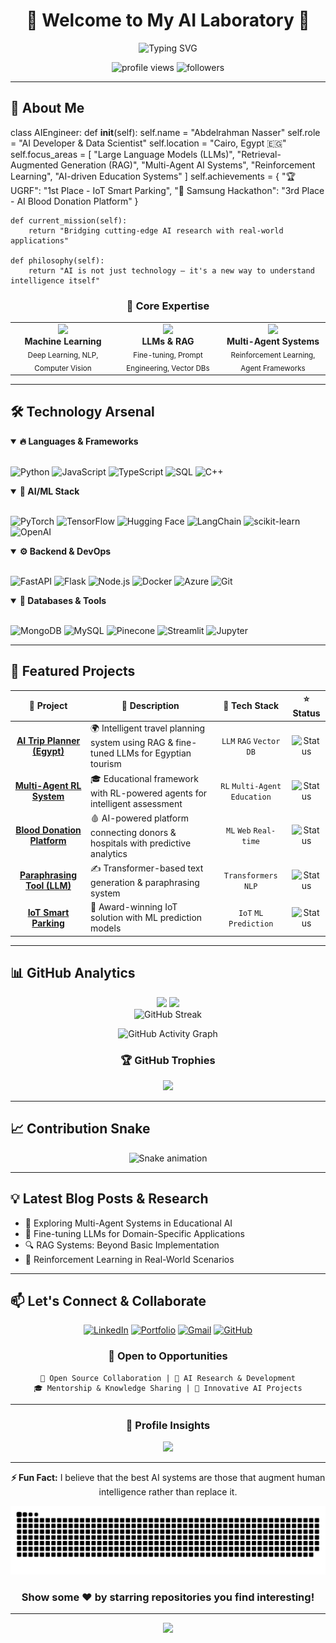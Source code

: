 <div align="center">

# 🌟 Welcome to My AI Laboratory 🌟

<img src="https://readme-typing-svg.herokuapp.com?font=Fira+Code&size=32&duration=2800&pause=2000&color=00D9FF&center=true&vCenter=true&width=600&lines=Hi%2C+I'm+Abdelrahman+Nasser+%F0%9F%91%8B;AI+Developer+%26+Data+Scientist;LLM+%7C+RAG+%7C+Multi-Agent+Systems;Building+the+Future+with+AI+%F0%9F%9A%80" alt="Typing SVG" />

<p align="center">
  <img src="https://komarev.com/ghpvc/?username=Abdelrahmannasser139&label=Profile%20views&color=0e75b6&style=flat" alt="profile views" />
  <img src="https://img.shields.io/github/followers/Abdelrahmannasser139?label=Followers&style=social" alt="followers" />
</p>

</div>

---

## 🚀 About Me


class AIEngineer:
    def __init__(self):
        self.name = "Abdelrahman Nasser"
        self.role = "AI Developer & Data Scientist"
        self.location = "Cairo, Egypt 🇪🇬"
        self.focus_areas = [
            "Large Language Models (LLMs)",
            "Retrieval-Augmented Generation (RAG)",
            "Multi-Agent AI Systems",
            "Reinforcement Learning",
            "AI-driven Education Systems"
        ]
        self.achievements = {
            "🏆 UGRF": "1st Place - IoT Smart Parking",
            "🥉 Samsung Hackathon": "3rd Place - AI Blood Donation Platform"
        }
    
    def current_mission(self):
        return "Bridging cutting-edge AI research with real-world applications"
    
    def philosophy(self):
        return "AI is not just technology — it's a new way to understand intelligence itself"


<div align="center">

### 🎯 Core Expertise

<table>
<tr>
<td align="center" width="33%">
<img src="https://img.icons8.com/fluency/96/000000/brain.png" width="50"/>
<br><b>Machine Learning</b>
<br><sub>Deep Learning, NLP, Computer Vision</sub>
</td>
<td align="center" width="33%">
<img src="https://img.icons8.com/fluency/96/000000/chatbot.png" width="50"/>
<br><b>LLMs & RAG</b>
<br><sub>Fine-tuning, Prompt Engineering, Vector DBs</sub>
</td>
<td align="center" width="33%">
<img src="https://img.icons8.com/fluency/96/000000/artificial-intelligence.png" width="50"/>
<br><b>Multi-Agent Systems</b>
<br><sub>Reinforcement Learning, Agent Frameworks</sub>
</td>
</tr>
</table>

</div>

---

## 🛠️ Technology Arsenal

<details open>
<summary><b>🔥 Languages & Frameworks</b></summary>
<br>

![Python](https://img.shields.io/badge/Python-3776AB?style=for-the-badge&logo=python&logoColor=white)
![JavaScript](https://img.shields.io/badge/JavaScript-F7DF1E?style=for-the-badge&logo=javascript&logoColor=black)
![TypeScript](https://img.shields.io/badge/TypeScript-007ACC?style=for-the-badge&logo=typescript&logoColor=white)
![SQL](https://img.shields.io/badge/SQL-4479A1?style=for-the-badge&logo=postgresql&logoColor=white)
![C++](https://img.shields.io/badge/C++-00599C?style=for-the-badge&logo=cplusplus&logoColor=white)

</details>

<details open>
<summary><b>🤖 AI/ML Stack</b></summary>
<br>

![PyTorch](https://img.shields.io/badge/PyTorch-EE4C2C?style=for-the-badge&logo=pytorch&logoColor=white)
![TensorFlow](https://img.shields.io/badge/TensorFlow-FF6F00?style=for-the-badge&logo=tensorflow&logoColor=white)
![Hugging Face](https://img.shields.io/badge/🤗_Transformers-FFD21E?style=for-the-badge)
![LangChain](https://img.shields.io/badge/🦜_LangChain-121212?style=for-the-badge)
![scikit-learn](https://img.shields.io/badge/scikit--learn-F7931E?style=for-the-badge&logo=scikit-learn&logoColor=white)
![OpenAI](https://img.shields.io/badge/OpenAI-412991?style=for-the-badge&logo=openai&logoColor=white)

</details>

<details open>
<summary><b>⚙️ Backend & DevOps</b></summary>
<br>

![FastAPI](https://img.shields.io/badge/FastAPI-009688?style=for-the-badge&logo=fastapi&logoColor=white)
![Flask](https://img.shields.io/badge/Flask-000000?style=for-the-badge&logo=flask&logoColor=white)
![Node.js](https://img.shields.io/badge/Node.js-339933?style=for-the-badge&logo=node.js&logoColor=white)
![Docker](https://img.shields.io/badge/Docker-2496ED?style=for-the-badge&logo=docker&logoColor=white)
![Azure](https://img.shields.io/badge/Azure-0078D4?style=for-the-badge&logo=microsoftazure&logoColor=white)
![Git](https://img.shields.io/badge/Git-F05032?style=for-the-badge&logo=git&logoColor=white)

</details>

<details open>
<summary><b>💾 Databases & Tools</b></summary>
<br>

![MongoDB](https://img.shields.io/badge/MongoDB-47A248?style=for-the-badge&logo=mongodb&logoColor=white)
![MySQL](https://img.shields.io/badge/MySQL-4479A1?style=for-the-badge&logo=mysql&logoColor=white)
![Pinecone](https://img.shields.io/badge/Pinecone-000000?style=for-the-badge)
![Streamlit](https://img.shields.io/badge/Streamlit-FF4B4B?style=for-the-badge&logo=streamlit&logoColor=white)
![Jupyter](https://img.shields.io/badge/Jupyter-F37626?style=for-the-badge&logo=jupyter&logoColor=white)

</details>

---

## 🎨 Featured Projects

<div align="center">

| 🚀 Project | 📝 Description | 🔧 Tech Stack | ⭐ Status |
|:----------:|----------------|:-------------:|:---------:|
| **[AI Trip Planner (Egypt)](https://github.com/Abdelrahmannasser139/AI-Trip-Planner)** | 🌍 Intelligent travel planning system using RAG & fine-tuned LLMs for Egyptian tourism | `LLM` `RAG` `Vector DB` | ![Status](https://img.shields.io/badge/Active-success) |
| **[Multi-Agent RL System](https://github.com/Abdelrahmannasser139/Multi-Agent-RL-Educational-System)** | 🎓 Educational framework with RL-powered agents for intelligent assessment | `RL` `Multi-Agent` `Education` | ![Status](https://img.shields.io/badge/Active-success) |
| **[Blood Donation Platform](https://github.com/Abdelrahmannasser139/Blood-Donation-Platform)** | 🩸 AI-powered platform connecting donors & hospitals with predictive analytics | `ML` `Web` `Real-time` | ![Status](https://img.shields.io/badge/Completed-blue) |
| **[Paraphrasing Tool (LLM)](https://github.com/Abdelrahmannasser139/Paraphrasing_Tool_LLM)** | ✍️ Transformer-based text generation & paraphrasing system | `Transformers` `NLP` | ![Status](https://img.shields.io/badge/Active-success) |
| **[IoT Smart Parking](https://github.com/Abdelrahmannasser139/Smart-Parking-System)** | 🚗 Award-winning IoT solution with ML prediction models | `IoT` `ML` `Prediction` | ![Status](https://img.shields.io/badge/Awarded-yellow) |

</div>

---

## 📊 GitHub Analytics

<div align="center">

<img height="180em" src="https://github-readme-stats.vercel.app/api?username=Abdelrahmannasser139&show_icons=true&theme=radical&include_all_commits=true&count_private=true&hide_border=true&bg_color=0D1117&title_color=00D9FF&icon_color=00D9FF&text_color=FFFFFF"/>
<img height="180em" src="https://github-readme-stats.vercel.app/api/top-langs/?username=Abdelrahmannasser139&layout=compact&theme=radical&hide_border=true&bg_color=0D1117&title_color=00D9FF&text_color=FFFFFF"/>

</div>

<div align="center">

<img src="https://github-readme-streak-stats.herokuapp.com/?user=Abdelrahmannasser139&theme=radical&hide_border=true&background=0D1117&stroke=00D9FF&ring=00D9FF&fire=FF6B35&currStreakLabel=00D9FF" alt="GitHub Streak"/>

</div>

<div align="center">

![GitHub Activity Graph](https://github-readme-activity-graph.vercel.app/graph?username=Abdelrahmannasser139&theme=react-dark&hide_border=true&area=true&bg_color=0D1117&color=00D9FF&line=00D9FF&point=FFFFFF)

</div>

<div align="center">

### 🏆 GitHub Trophies

![](https://github-profile-trophy.vercel.app/?username=Abdelrahmannasser139&theme=radical&no-frame=true&no-bg=true&margin-w=4&row=2&column=4)

</div>

---

## 📈 Contribution Snake

<div align="center">

![Snake animation](https://raw.githubusercontent.com/Abdelrahmannasser139/Abdelrahmannasser139/output/github-contribution-grid-snake-dark.svg)

</div>

---

## 💡 Latest Blog Posts & Research

<!-- BLOG-POST-LIST:START -->
- 🧠 Exploring Multi-Agent Systems in Educational AI
- 🤖 Fine-tuning LLMs for Domain-Specific Applications
- 🔍 RAG Systems: Beyond Basic Implementation
- 🎯 Reinforcement Learning in Real-World Scenarios
<!-- BLOG-POST-LIST:END -->

---

## 📫 Let's Connect & Collaborate

<div align="center">

[![LinkedIn](https://img.shields.io/badge/LinkedIn-0077B5?style=for-the-badge&logo=linkedin&logoColor=white)](https://www.linkedin.com/in/abdelrahman-nasser139)
[![Portfolio](https://img.shields.io/badge/Portfolio-FF5722?style=for-the-badge&logo=google-chrome&logoColor=white)](https://abdelrahmannasser139.github.io/portfolio/)
[![Gmail](https://img.shields.io/badge/Gmail-D14836?style=for-the-badge&logo=gmail&logoColor=white)](mailto:abdelrahmannasser139@gmail.com)
[![GitHub](https://img.shields.io/badge/GitHub-100000?style=for-the-badge&logo=github&logoColor=white)](https://github.com/Abdelrahmannasser139)

</div>

<div align="center">

### 💬 Open to Opportunities

```
🤝 Open Source Collaboration | 💼 AI Research & Development
🎓 Mentorship & Knowledge Sharing | 🚀 Innovative AI Projects
```

</div>

---

<div align="center">

### 🌟 Profile Insights

![](https://hit.yhype.me/github/profile?user_id=Abdelrahmannasser139)

</div>

---

<div align="center">

**⚡ Fun Fact:** I believe that the best AI systems are those that augment human intelligence rather than replace it.

<img src="https://raw.githubusercontent.com/Platane/snk/output/github-contribution-grid-snake-dark.svg" alt="Snake animation" />

### Show some ❤️ by starring repositories you find interesting!

</div>

---

<div align="center">
  <img src="https://capsule-render.vercel.app/api?type=waving&color=gradient&customColorList=6,11,20&height=100&section=footer&animation=twinkling"/>
</div>
